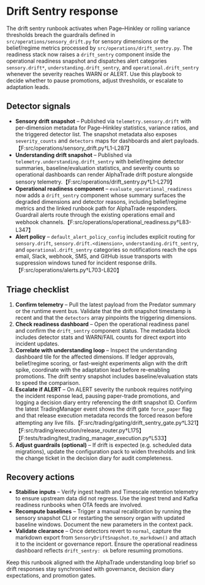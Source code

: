 # Drift Sentry response

The drift sentry runbook activates when Page–Hinkley or rolling variance
thresholds breach the guardrails defined in `src/operations/sensory_drift.py`
for sensory dimensions or the belief/regime metrics processed by
`src/operations/drift_sentry.py`. The readiness stack now raises a
`drift_sentry` component inside the operational readiness snapshot and
dispatches alert categories `sensory.drift*`, `understanding.drift_sentry`, and
`operational.drift_sentry` whenever the severity reaches WARN or ALERT. Use this
playbook to decide whether to pause promotions, adjust thresholds, or escalate
to adaptation leads.

## Detector signals

- **Sensory drift snapshot** – Published via `telemetry.sensory.drift` with
  per-dimension metadata for Page–Hinkley statistics, variance ratios, and the
  triggered detector list. The snapshot metadata also exposes
  `severity_counts` and `detectors` maps for dashboards and alert payloads.【F:src/operations/sensory_drift.py†L1-L287】
- **Understanding drift snapshot** – Published via
  `telemetry.understanding.drift_sentry` with belief/regime detector summaries,
  baseline/evaluation statistics, and severity counts so operational dashboards
  can render AlphaTrade drift posture alongside sensory telemetry.【F:src/operations/drift_sentry.py†L1-L279】
- **Operational readiness component** – `evaluate_operational_readiness` now adds
  a `drift_sentry` component whose summary surfaces the degraded dimensions and
  detector reasons, including belief/regime metrics and the linked runbook path
  for AlphaTrade responders. Guardrail alerts route through the existing
  operations email and webhook channels.【F:src/operations/operational_readiness.py†L83-L347】
- **Alert policy** – `default_alert_policy_config` includes explicit routing for
  `sensory.drift`, `sensory.drift.<dimension>`, `understanding.drift_sentry`,
  and `operational.drift_sentry` categories so notifications reach the ops
  email, Slack, webhook, SMS, and GitHub issue transports with suppression
  windows tuned for incident response drills.【F:src/operations/alerts.py†L703-L820】

## Triage checklist

1. **Confirm telemetry** – Pull the latest payload from the Predator summary or
   the runtime event bus. Validate that the drift snapshot timestamp is recent
   and that the `detectors` array pinpoints the triggering dimensions.
2. **Check readiness dashboard** – Open the operational readiness panel and
   confirm the `drift_sentry` component status. The metadata block includes
   detector stats and WARN/FAIL counts for direct export into incident updates.
3. **Correlate with understanding loop** – Inspect the understanding dashboard
   tile for the affected dimensions. If ledger approvals, belief/regime scoring,
   or fast-weight experiments align with the drift spike, coordinate with the
   adaptation lead before re-enabling promotions. The drift sentry snapshot
   includes baseline/evaluation stats to speed the comparison.
4. **Escalate if ALERT** – On ALERT severity the runbook requires notifying the
   incident response lead, pausing paper-trade promotions, and logging a
   decision diary entry referencing the drift snapshot ID. Confirm the latest
   TradingManager event shows the drift gate `force_paper` flag and that release
   execution metadata records the forced reason before attempting any live
   fills.【F:src/trading/gating/drift_sentry_gate.py†L321】【F:src/trading/execution/release_router.py†L175】【F:tests/trading/test_trading_manager_execution.py†L533】
5. **Adjust guardrails (optional)** – If drift is expected (e.g. scheduled data
   migrations), update the configuration pack to widen thresholds and link the
   change ticket in the decision diary for audit completeness.

## Recovery actions

- **Stabilise inputs** – Verify ingest health and Timescale retention telemetry
  to ensure upstream data did not regress. Use the ingest trend and Kafka
  readiness runbooks when OTA feeds are involved.
- **Recompute baselines** – Trigger a manual recalibration by running the
  sensory snapshot CLI or restarting the sensory organ with updated baseline
  windows. Document the new parameters in the context pack.
- **Validate clearance** – Once detectors revert to `normal`, capture the
  markdown export from `SensoryDriftSnapshot.to_markdown()` and attach it to the
  incident or governance report. Ensure the operational readiness dashboard
  reflects `drift_sentry: ok` before resuming promotions.

Keep this runbook aligned with the AlphaTrade understanding loop brief so drift
responses stay synchronised with governance, decision diary expectations, and
promotion gates.
